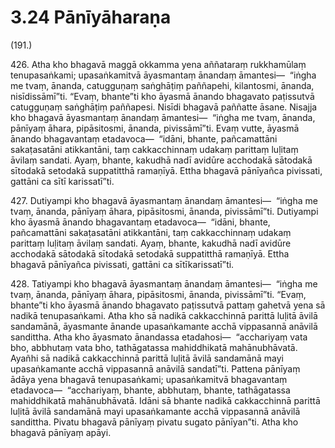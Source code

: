 # 3.24 Pānīyāharaṇa

(191.)

426\. Atha kho bhagavā maggā okkamma yena aññataraṃ rukkhamūlaṃ tenupasaṅkami; upasaṅkamitvā āyasmantaṃ ānandaṃ āmantesi—  “iṅgha me tvaṃ, ānanda, catugguṇaṃ saṅghāṭiṃ paññapehi, kilantosmi, ānanda, nisīdissāmī”ti. “Evaṃ, bhante”ti kho āyasmā ānando bhagavato paṭissutvā catugguṇaṃ saṅghāṭiṃ paññapesi. Nisīdi bhagavā paññatte āsane. Nisajja kho bhagavā āyasmantaṃ ānandaṃ āmantesi—  “iṅgha me tvaṃ, ānanda, pānīyaṃ āhara, pipāsitosmi, ānanda, pivissāmī”ti. Evaṃ vutte, āyasmā ānando bhagavantaṃ etadavoca—  “idāni, bhante, pañcamattāni sakaṭasatāni atikkantāni, taṃ cakkacchinnaṃ udakaṃ parittaṃ luḷitaṃ āvilaṃ sandati. Ayaṃ, bhante, kakudhā nadī avidūre acchodakā sātodakā sītodakā setodakā suppatitthā ramaṇīyā. Ettha bhagavā pānīyañca pivissati, gattāni ca sītī karissatī”ti.

427\. Dutiyampi kho bhagavā āyasmantaṃ ānandaṃ āmantesi—  “iṅgha me tvaṃ, ānanda, pānīyaṃ āhara, pipāsitosmi, ānanda, pivissāmī”ti. Dutiyampi kho āyasmā ānando bhagavantaṃ etadavoca—  “idāni, bhante, pañcamattāni sakaṭasatāni atikkantāni, taṃ cakkacchinnaṃ udakaṃ parittaṃ luḷitaṃ āvilaṃ sandati. Ayaṃ, bhante, kakudhā nadī avidūre acchodakā sātodakā sītodakā setodakā suppatitthā ramaṇīyā. Ettha bhagavā pānīyañca pivissati, gattāni ca sītīkarissatī”ti.

428\. Tatiyampi kho bhagavā āyasmantaṃ ānandaṃ āmantesi—  “iṅgha me tvaṃ, ānanda, pānīyaṃ āhara, pipāsitosmi, ānanda, pivissāmī”ti. “Evaṃ, bhante”ti kho āyasmā ānando bhagavato paṭissutvā pattaṃ gahetvā yena sā nadikā tenupasaṅkami. Atha kho sā nadikā cakkacchinnā parittā luḷitā āvilā sandamānā, āyasmante ānande upasaṅkamante acchā vippasannā anāvilā sandittha. Atha kho āyasmato ānandassa etadahosi—  “acchariyaṃ vata bho, abbhutaṃ vata bho, tathāgatassa mahiddhikatā mahānubhāvatā. Ayañhi sā nadikā cakkacchinnā parittā luḷitā āvilā sandamānā mayi upasaṅkamante acchā vippasannā anāvilā sandatī”ti. Pattena pānīyaṃ ādāya yena bhagavā tenupasaṅkami; upasaṅkamitvā bhagavantaṃ etadavoca—  “acchariyaṃ, bhante, abbhutaṃ, bhante, tathāgatassa mahiddhikatā mahānubhāvatā. Idāni sā bhante nadikā cakkacchinnā parittā luḷitā āvilā sandamānā mayi upasaṅkamante acchā vippasannā anāvilā sandittha. Pivatu bhagavā pānīyaṃ pivatu sugato pānīyan”ti. Atha kho bhagavā pānīyaṃ apāyi.
